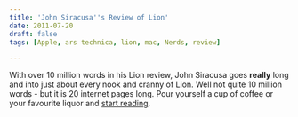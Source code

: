 ```yaml
---
title: 'John Siracusa''s Review of Lion'
date: 2011-07-20
draft: false
tags: [Apple, ars technica, lion, mac, Nerds, review]

---
```


With over 10 million words in his Lion review, John Siracusa goes **really** long and into just about every nook and cranny of Lion. Well not quite 10 million words - but it is 20 internet pages long. Pour yourself a cup of coffee or your favourite liquor and [start reading](http://arstechnica.com/apple/reviews/2011/07/mac-os-x-10-7.ars).